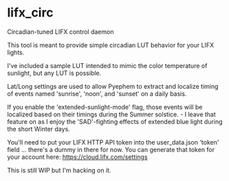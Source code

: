 # lifx_circ
Circadian-tuned LIFX control daemon

This tool is meant to provide simple circadian LUT behavior for your LIFX lights.

I've included a sample LUT intended to mimic the color temperature of sunlight, but any LUT is possible.

Lat/Long settings are used to allow Pyephem to extract and localize timing of events named 'sunrise', 'noon', and 'sunset' on a daily basis.

If you enable the 'extended-sunlight-mode' flag, those events will be localized based on their timings during the Summer solstice. - I leave that feature on as I enjoy the 'SAD'-fighting effects of extended blue light during the short Winter days.


You'll need to put your LIFX HTTP API token into the user_data.json 'token' field ... there's a dummy in there for now.
You can generate that token for your account here: https://cloud.lifx.com/settings


This is still WIP but I'm hacking on it.

